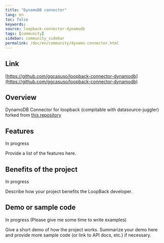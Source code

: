 ```yaml
---
title: "DynamoDB connector"
lang: en
toc: false
keywords:
source: loopback-connector-dynamodb
tags: [community]
sidebar: community_sidebar
permalink: /doc/en/community/dynamo-connector.html
---
```


## Link

[https://github.com/ggcasuso/loopback-connector-dynamodb](https://github.com/ggcasuso/loopback-connector-dynamodb)

## Overview

DynamoDB Connector for loopback (compitable with datasource-juggler) forked from [this repository](https://github.com/mandarzope/loopback-connector-dynamodb)

## Features

In progress

Provide a list of the features here.

## Benefits of the project

In progress

Describe how your project benefits the LoopBack developer.

## Demo or sample code

In progress (Please give me some time to write examples)

Give a short demo of how the project works.
Summarize your demo here and provide more sample code (or link to API docs, etc.) if necessary.
